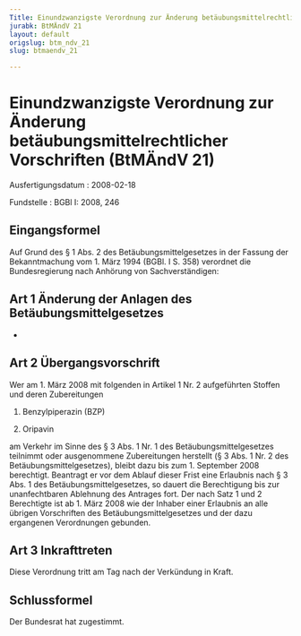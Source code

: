 ```yaml
---
Title: Einundzwanzigste Verordnung zur Änderung betäubungsmittelrechtlicher Vorschriften
jurabk: BtMÄndV 21
layout: default
origslug: btm_ndv_21
slug: btmaendv_21

---
```


# Einundzwanzigste Verordnung zur Änderung betäubungsmittelrechtlicher Vorschriften (BtMÄndV 21)

Ausfertigungsdatum
:   2008-02-18

Fundstelle
:   BGBl I: 2008, 246


## Eingangsformel

Auf Grund des § 1 Abs. 2 des Betäubungsmittelgesetzes in der Fassung der Bekanntmachung vom 1. März 1994 (BGBl. I S. 358) verordnet die Bundesregierung nach Anhörung von Sachverständigen:


## Art 1 Änderung der Anlagen des Betäubungsmittelgesetzes

-


## Art 2 Übergangsvorschrift

Wer am 1. März 2008 mit folgenden in Artikel 1 Nr. 2 aufgeführten Stoffen und deren Zubereitungen

1.  Benzylpiperazin (BZP)


2.  Oripavin



am Verkehr im Sinne des § 3 Abs. 1 Nr. 1 des Betäubungsmittelgesetzes teilnimmt oder ausgenommene Zubereitungen herstellt (§ 3 Abs. 1 Nr. 2 des Betäubungsmittelgesetzes), bleibt dazu bis zum 1. September 2008 berechtigt. Beantragt er vor dem Ablauf dieser Frist eine Erlaubnis nach § 3 Abs. 1 des Betäubungsmittelgesetzes, so dauert die Berechtigung bis zur unanfechtbaren Ablehnung des Antrages fort. Der nach Satz 1 und 2 Berechtigte ist ab 1. März 2008 wie der Inhaber einer Erlaubnis an alle übrigen Vorschriften des Betäubungsmittelgesetzes und der dazu ergangenen Verordnungen gebunden.


## Art 3 Inkrafttreten

Diese Verordnung tritt am Tag nach der Verkündung in Kraft.


## Schlussformel

Der Bundesrat hat zugestimmt.

